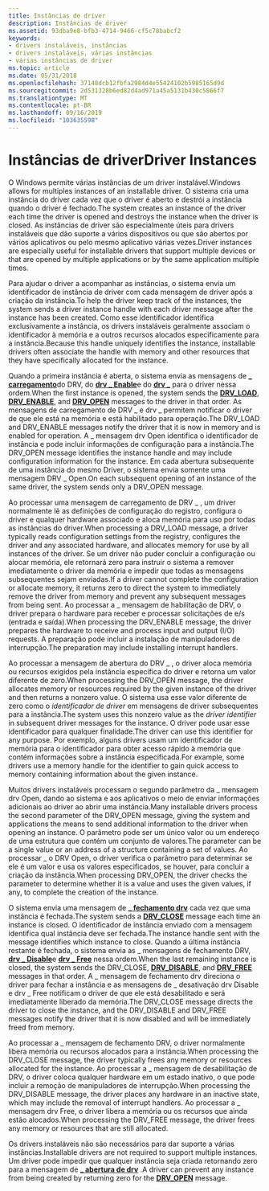 ```yaml
---
title: Instâncias de driver
description: Instâncias de driver
ms.assetid: 93dba9e8-bfb3-4714-9466-cf5c78babcf2
keywords:
- drivers instaláveis, instâncias
- drivers instaláveis, várias instâncias
- várias instâncias de driver
ms.topic: article
ms.date: 05/31/2018
ms.openlocfilehash: 37148dcb12fbfa2984d4e55424102b5985165d9d
ms.sourcegitcommit: 2d531328b6ed82d4ad971a45a5131b430c5866f7
ms.translationtype: MT
ms.contentlocale: pt-BR
ms.lasthandoff: 09/16/2019
ms.locfileid: "103635598"
---
```

# <a name="driver-instances"></a><span data-ttu-id="1cb83-106">Instâncias de driver</span><span class="sxs-lookup"><span data-stu-id="1cb83-106">Driver Instances</span></span>

<span data-ttu-id="1cb83-107">O Windows permite várias instâncias de um driver instalável.</span><span class="sxs-lookup"><span data-stu-id="1cb83-107">Windows allows for multiples instances of an installable driver.</span></span> <span data-ttu-id="1cb83-108">O sistema cria uma instância do driver cada vez que o driver é aberto e destrói a instância quando o driver é fechado.</span><span class="sxs-lookup"><span data-stu-id="1cb83-108">The system creates an instance of the driver each time the driver is opened and destroys the instance when the driver is closed.</span></span> <span data-ttu-id="1cb83-109">As instâncias de driver são especialmente úteis para drivers instaláveis que dão suporte a vários dispositivos ou que são abertos por vários aplicativos ou pelo mesmo aplicativo várias vezes.</span><span class="sxs-lookup"><span data-stu-id="1cb83-109">Driver instances are especially useful for installable drivers that support multiple devices or that are opened by multiple applications or by the same application multiple times.</span></span>

<span data-ttu-id="1cb83-110">Para ajudar o driver a acompanhar as instâncias, o sistema envia um identificador de instância de driver com cada mensagem de driver após a criação da instância.</span><span class="sxs-lookup"><span data-stu-id="1cb83-110">To help the driver keep track of the instances, the system sends a driver instance handle with each driver message after the instance has been created.</span></span> <span data-ttu-id="1cb83-111">Como esse identificador identifica exclusivamente a instância, os drivers instaláveis geralmente associam o identificador à memória e a outros recursos alocados especificamente para a instância.</span><span class="sxs-lookup"><span data-stu-id="1cb83-111">Because this handle uniquely identifies the instance, installable drivers often associate the handle with memory and other resources that they have specifically allocated for the instance.</span></span>

<span data-ttu-id="1cb83-112">Quando a primeira instância é aberta, o sistema envia as mensagens de [**\_ carregamento**](drv-load.md)do DRV, do [**drv \_ Enable**](drv-enable.md)e do [**drv \_**](drv-open.md) para o driver nessa ordem.</span><span class="sxs-lookup"><span data-stu-id="1cb83-112">When the first instance is opened, the system sends the [**DRV\_LOAD**](drv-load.md), [**DRV\_ENABLE**](drv-enable.md), and [**DRV\_OPEN**](drv-open.md) messages to the driver in that order.</span></span> <span data-ttu-id="1cb83-113">As mensagens de carregamento de DRV \_ e drv \_ permitem notificar o driver de que ele está na memória e está habilitado para operação.</span><span class="sxs-lookup"><span data-stu-id="1cb83-113">The DRV\_LOAD and DRV\_ENABLE messages notify the driver that it is now in memory and is enabled for operation.</span></span> <span data-ttu-id="1cb83-114">A \_ mensagem drv Open identifica o identificador de instância e pode incluir informações de configuração para a instância.</span><span class="sxs-lookup"><span data-stu-id="1cb83-114">The DRV\_OPEN message identifies the instance handle and may include configuration information for the instance.</span></span> <span data-ttu-id="1cb83-115">Em cada abertura subsequente de uma instância do mesmo Driver, o sistema envia somente uma mensagem DRV \_ Open.</span><span class="sxs-lookup"><span data-stu-id="1cb83-115">On each subsequent opening of an instance of the same driver, the system sends only a DRV\_OPEN message.</span></span>

<span data-ttu-id="1cb83-116">Ao processar uma mensagem de carregamento de DRV \_ , um driver normalmente lê as definições de configuração do registro, configura o driver e qualquer hardware associado e aloca memória para uso por todas as instâncias do driver.</span><span class="sxs-lookup"><span data-stu-id="1cb83-116">When processing a DRV\_LOAD message, a driver typically reads configuration settings from the registry, configures the driver and any associated hardware, and allocates memory for use by all instances of the driver.</span></span> <span data-ttu-id="1cb83-117">Se um driver não puder concluir a configuração ou alocar memória, ele retornará zero para instruir o sistema a remover imediatamente o driver da memória e impedir que todas as mensagens subsequentes sejam enviadas.</span><span class="sxs-lookup"><span data-stu-id="1cb83-117">If a driver cannot complete the configuration or allocate memory, it returns zero to direct the system to immediately remove the driver from memory and prevent any subsequent messages from being sent.</span></span> <span data-ttu-id="1cb83-118">Ao processar a \_ mensagem de habilitação de DRV, o driver prepara o hardware para receber e processar solicitações de e/s (entrada e saída).</span><span class="sxs-lookup"><span data-stu-id="1cb83-118">When processing the DRV\_ENABLE message, the driver prepares the hardware to receive and process input and output (I/O) requests.</span></span> <span data-ttu-id="1cb83-119">A preparação pode incluir a instalação de manipuladores de interrupção.</span><span class="sxs-lookup"><span data-stu-id="1cb83-119">The preparation may include installing interrupt handlers.</span></span>

<span data-ttu-id="1cb83-120">Ao processar a mensagem de abertura do DRV \_ , o driver aloca memória ou recursos exigidos pela instância específica do driver e retorna um valor diferente de zero.</span><span class="sxs-lookup"><span data-stu-id="1cb83-120">When processing the DRV\_OPEN message, the driver allocates memory or resources required by the given instance of the driver and then returns a nonzero value.</span></span> <span data-ttu-id="1cb83-121">O sistema usa esse valor diferente de zero como o *identificador de driver* em mensagens de driver subsequentes para a instância.</span><span class="sxs-lookup"><span data-stu-id="1cb83-121">The system uses this nonzero value as the *driver identifier* in subsequent driver messages for the instance.</span></span> <span data-ttu-id="1cb83-122">O driver pode usar esse identificador para qualquer finalidade.</span><span class="sxs-lookup"><span data-stu-id="1cb83-122">The driver can use this identifier for any purpose.</span></span> <span data-ttu-id="1cb83-123">Por exemplo, alguns drivers usam um identificador de memória para o identificador para obter acesso rápido à memória que contém informações sobre a instância especificada.</span><span class="sxs-lookup"><span data-stu-id="1cb83-123">For example, some drivers use a memory handle for the identifier to gain quick access to memory containing information about the given instance.</span></span>

<span data-ttu-id="1cb83-124">Muitos drivers instaláveis processam o segundo parâmetro da \_ mensagem drv Open, dando ao sistema e aos aplicativos o meio de enviar informações adicionais ao driver ao abrir uma instância.</span><span class="sxs-lookup"><span data-stu-id="1cb83-124">Many installable drivers process the second parameter of the DRV\_OPEN message, giving the system and applications the means to send additional information to the driver when opening an instance.</span></span> <span data-ttu-id="1cb83-125">O parâmetro pode ser um único valor ou um endereço de uma estrutura que contém um conjunto de valores.</span><span class="sxs-lookup"><span data-stu-id="1cb83-125">The parameter can be a single value or an address of a structure containing a set of values.</span></span> <span data-ttu-id="1cb83-126">Ao processar \_ o DRV Open, o driver verifica o parâmetro para determinar se ele é um valor e usa os valores especificados, se houver, para concluir a criação da instância.</span><span class="sxs-lookup"><span data-stu-id="1cb83-126">When processing DRV\_OPEN, the driver checks the parameter to determine whether it is a value and uses the given values, if any, to complete the creation of the instance.</span></span>

<span data-ttu-id="1cb83-127">O sistema envia uma mensagem de [**\_ fechamento drv**](drv-close.md) cada vez que uma instância é fechada.</span><span class="sxs-lookup"><span data-stu-id="1cb83-127">The system sends a [**DRV\_CLOSE**](drv-close.md) message each time an instance is closed.</span></span> <span data-ttu-id="1cb83-128">O identificador de instância enviado com a mensagem identifica qual instância deve ser fechada.</span><span class="sxs-lookup"><span data-stu-id="1cb83-128">The instance handle sent with the message identifies which instance to close.</span></span> <span data-ttu-id="1cb83-129">Quando a última instância restante é fechada, o sistema envia as \_ mensagens de fechamento DRV, [**drv \_ Disable**](drv-disable.md)e [**drv \_ Free**](drv-free.md) nessa ordem.</span><span class="sxs-lookup"><span data-stu-id="1cb83-129">When the last remaining instance is closed, the system sends the DRV\_CLOSE, [**DRV\_DISABLE**](drv-disable.md), and [**DRV\_FREE**](drv-free.md) messages in that order.</span></span> <span data-ttu-id="1cb83-130">A \_ mensagem de fechamento drv direciona o driver para fechar a instância e as mensagens de \_ desativação drv Disable e drv \_ Free notificam o driver de que ele está desabilitado e será imediatamente liberado da memória.</span><span class="sxs-lookup"><span data-stu-id="1cb83-130">The DRV\_CLOSE message directs the driver to close the instance, and the DRV\_DISABLE and DRV\_FREE messages notify the driver that it is now disabled and will be immediately freed from memory.</span></span>

<span data-ttu-id="1cb83-131">Ao processar a \_ mensagem de fechamento DRV, o driver normalmente libera memória ou recursos alocados para a instância.</span><span class="sxs-lookup"><span data-stu-id="1cb83-131">When processing the DRV\_CLOSE message, the driver typically frees any memory or resources allocated for the instance.</span></span> <span data-ttu-id="1cb83-132">Ao processar a \_ mensagem de desabilitação de DRV, o driver coloca qualquer hardware em um estado inativo, o que pode incluir a remoção de manipuladores de interrupção.</span><span class="sxs-lookup"><span data-stu-id="1cb83-132">When processing the DRV\_DISABLE message, the driver places any hardware in an inactive state, which may include the removal of interrupt handlers.</span></span> <span data-ttu-id="1cb83-133">Ao processar a \_ mensagem drv Free, o driver libera a memória ou os recursos que ainda estão alocados.</span><span class="sxs-lookup"><span data-stu-id="1cb83-133">When processing the DRV\_FREE message, the driver frees any memory or resources that are still allocated.</span></span>

<span data-ttu-id="1cb83-134">Os drivers instaláveis não são necessários para dar suporte a várias instâncias.</span><span class="sxs-lookup"><span data-stu-id="1cb83-134">Installable drivers are not required to support multiple instances.</span></span> <span data-ttu-id="1cb83-135">Um driver pode impedir que qualquer instância seja criada retornando zero para a mensagem de [**\_ abertura de drv**](drv-open.md) .</span><span class="sxs-lookup"><span data-stu-id="1cb83-135">A driver can prevent any instance from being created by returning zero for the [**DRV\_OPEN**](drv-open.md) message.</span></span>

 

 




